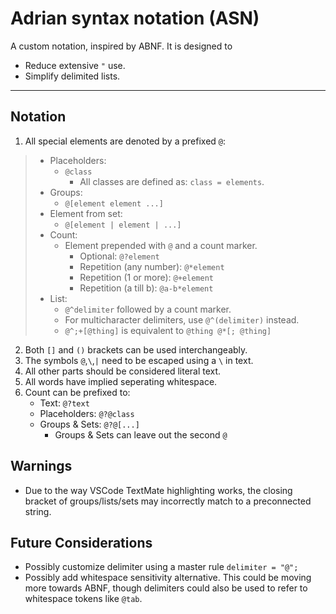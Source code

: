 # Adrian syntax notation (ASN)
A custom notation, inspired by ABNF.
It is designed to
- Reduce extensive `"` use.
- Simplify delimited lists.
---
## Notation
1. All special elements are denoted by a prefixed `@`:
> - Placeholders:
>   + `@class`
>     - All classes are defined as: `class = elements`.
> - Groups: 
>   + `@[element element ...]`
> - Element from set:
>   + `@[element | element | ...]`
> - Count:
>   + Element prepended with `@` and a count marker.
>     - Optional: `@?element`
>     - Repetition (any number): `@*element`
> 	  - Repetition (1 or more): `@+element`
>     - Repetition (a till b): `@a-b*element`
> - List:
>   + `@^delimiter` followed by a count marker.
>   + For multicharacter delimiters, use `@^(delimiter)` instead.
>   + `@^;+[@thing]` is equivalent to `@thing @*[; @thing]`

2. Both `[]` and `()` brackets can be used interchangeably.  
3. The symbols `@`,`\`,`|` need to be escaped using a `\` in text.
4. All other parts should be considered literal text.
5. All words have implied seperating whitespace.
6. Count can be prefixed to:
	- Text: `@?text`
	- Placeholders: `@?@class`
	- Groups & Sets: `@?@[...]`
	  + Groups & Sets can leave out the second `@`

## Warnings
- Due to the way VSCode TextMate highlighting works, the closing bracket of groups/lists/sets may incorrectly match to a preconnected string.

## Future Considerations
- Possibly customize delimiter using a master rule `delimiter = "@";`
- Possibly add whitespace sensitivity alternative. This could be moving more towards ABNF, though delimiters could also be used to refer to whitespace tokens like `@tab`.